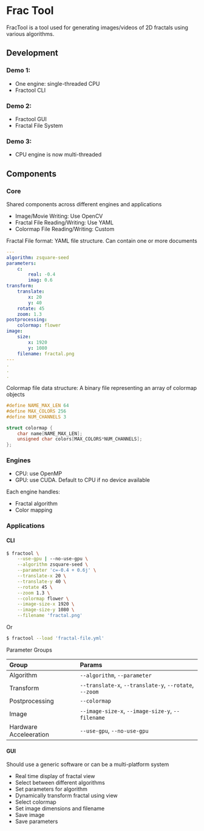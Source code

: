 Frac Tool
=====================================================================================

FracTool is a tool used for generating images/videos of 2D fractals using various 
algorithms.

Development
-------------------------------------------------------------------------------------

### Demo 1:
- One engine: single-threaded CPU
- Fractool CLI

### Demo 2:
- Fractool GUI
- Fractal File System

### Demo 3:
- CPU engine is now multi-threaded

Components
-------------------------------------------------------------------------------------

### Core

Shared components across different engines and applications

- Image/Movie Writing: Use OpenCV
- Fractal File Reading/Writing: Use YAML
- Colormap File Reading/Writing: Custom

Fractal File format: YAML file structure. Can contain one or more documents

```yaml
---
algorithm: zsquare-seed
parameters:
    c:
        real: -0.4
        imag: 0.6
transform:
    translate:
        x: 20
        y: 40
    rotate: 45
    zoom: 1.3
postprocessing:
    colormap: flower
image:
    size:
        x: 1920
        y: 1080
    filename: fractal.png
---
.
.
.
```

Colormap file data structure: A binary file representing an array of colormap objects

```c++
#define NAME_MAX_LEN 64
#define MAX_COLORS 256
#define NUM_CHANNELS 3

struct colormap {
    char name[NAME_MAX_LEN];
    unsigned char colors[MAX_COLORS*NUM_CHANNELS];
};
```

### Engines

- CPU: use OpenMP
- GPU: use CUDA. Default to CPU if no device available

Each engine handles:

- Fractal algorithm
- Color mapping

### Applications

#### CLI

```bash
$ fractool \
    --use-gpu | --no-use-gpu \
    --algorithm zsquare-seed \
    --parameter 'c=-0.4 + 0.6j' \
    --translate-x 20 \
    --translate-y 40 \
    --rotate 45 \
    --zoom 1.3 \
    --colormap flower \
    --image-size-x 1920 \
    --image-size-y 1080 \
    --filename 'fractal.png'
```

Or

```bash
$ fractool --load 'fractal-file.yml'
```

Parameter Groups

| Group                  | Params                                                 |
|:-----------------------|:-------------------------------------------------------|
| Algorithm              | `--algorithm`, `--parameter`                           |
| Transform              | `--translate-x`, `--translate-y`, `--rotate`, `--zoom` |
| Postprocessing         | `--colormap`                                           |
| Image                  | `--image-size-x`, `--image-size-y`, `--filename`       |
| Hardware Acceleeration | `--use-gpu`, `--no-use-gpu`                            |

#### GUI

Should use a generic software or can be a multi-platform system

- Real time display of fractal view
- Select between different algorithms
- Set parameters for algorithm
- Dynamically transform fractal using view
- Select colormap
- Set image dimensions and filename
- Save image
- Save parameters